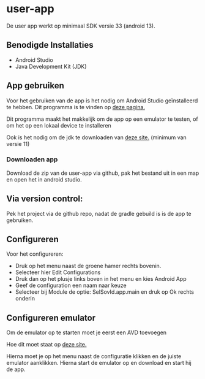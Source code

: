 # user-app

De user app werkt op minimaal SDK versie 33 (android 13).

## Benodigde Installaties
* Android Studio 
* Java Development Kit (JDK)

## App gebruiken
Voor het gebruiken van de app is het nodig om Android Studio geïnstalleerd te hebben. 
Dit programma is te vinden op [deze pagina.](https://developer.android.com/studio)

Dit programma maakt het makkelijk om de app op een emulator te testen, of om het op een lokaal device te installeren

Ook is het nodig om de jdk te downloaden van [deze site.](https://www.oracle.com/nl/java/technologies/downloads/#jdk19-windows) (minimum van versie 11)

### Downloaden app
Download de zip van de user-app via github, pak het bestand uit in een map en open het in android studio.

## Via version control:
Pek het project via de github repo, nadat de gradle gebuild is is de app te gebruiken.

## Configureren
Voor het configureren:
* Druk op het menu naast de groene hamer rechts bovenin.
* Selecteer hier Edit Configurations
* Druk dan op het plusje links boven in het menu en kies Android App
* Geef de configuration een naam naar keuze
* Selecteer bij Module de optie: SelSovId.app.main en druk op Ok rechts onderin

## Configureren emulator
Om de emulator op te starten moet je eerst een AVD toevoegen

Hoe dit moet staat op [deze site.](https://developer.android.com/studio/run/managing-avds)

Hierna moet je op het menu naast de configuratie klikken en de juiste emulator aanklikken. Hierna start de emulator op en download en start hij de app.
